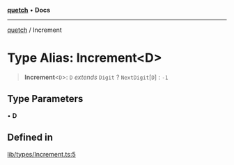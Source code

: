[**quetch**](../README.md) • **Docs**

***

[quetch](../README.md) / Increment

# Type Alias: Increment\<D\>

> **Increment**\<`D`\>: `D` *extends* `Digit` ? `NextDigit`\[`D`\] : `-1`

## Type Parameters

• **D**

## Defined in

[lib/types/Increment.ts:5](https://github.com/nevoland/quetch/blob/b70842cb9761fe7c217edef26e0fbc90449abccb/lib/types/Increment.ts#L5)
